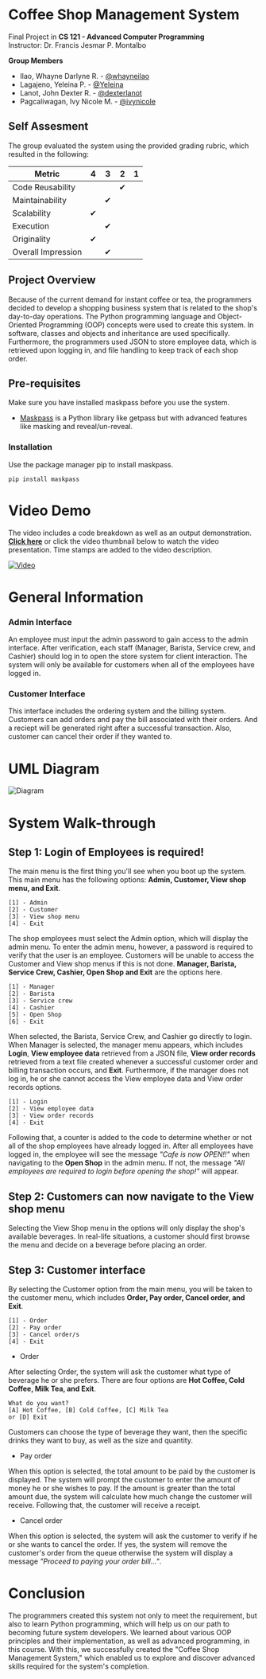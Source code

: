 # Coffee Shop Management System

Final Project in **CS 121 - Advanced Computer Programming**   
Instructor: Dr. Francis Jesmar P. Montalbo

**Group Members**
 - Ilao, Whayne Darlyne R. -
[@whayneilao](https://www.github.com/whayneilao)
 - Lagajeno, Yeleina P. -
[@Yeleina](https://www.github.com/Yeleina)
 - Lanot, John Dexter R. -
[@dexterlanot](https://www.github.com/dexterlanot)
 - Pagcaliwagan, Ivy Nicole M. -
[@ivynicole](https://www.github.com/ivynicole)

## Self Assesment

The group evaluated the system using the provided grading rubric, which resulted in the following:

| Metric             	| 4 	| 3 	| 2 	| 1 	|
|--------------------	|---	|---	|---	|---	|
| Code Reusability   	|   	|    	| ✔     |   	|
| Maintainability    	|   	| ✔ 	|   	|   	|
| Scalability        	| ✔ 	|   	|   	|   	|
| Execution          	|   	| ✔ 	|   	|   	|
| Originality        	| ✔ 	|   	|   	|   	|
| Overall Impression 	|    	| ✔  	|   	|   	|

## Project Overview

Because of the current demand for instant coffee or tea, the programmers decided to develop a shopping business system that is related to the shop's day-to-day operations. The Python programming language and Object-Oriented Programming (OOP) concepts were used to create this system. In software, classes and objects and inheritance are used specifically. Furthermore, the programmers used JSON to store employee data, which is retrieved upon logging in, and file handling to keep track of each shop order.

## Pre-requisites
Make sure you have installed maskpass before you use the system.

 - [Maskpass](https://pypi.org/project/maskpass/) is a Python library like getpass but with advanced features like masking and reveal/un-reveal. 


### Installation
Use the package manager pip to install maskpass.

```
pip install maskpass
```
# Video Demo

The video includes a code breakdown as well as an output demonstration. [**Click here**](https://youtu.be/sy2JWudIQ9I) or click the video thumbnail below to watch the video presentation. Time stamps are added to the video description.

[![Video](https://img.youtube.com/vi/sy2JWudIQ9I/maxresdefault.jpg)](https://youtu.be/sy2JWudIQ9I)

# General Information

### Admin Interface

An employee must input the admin password to gain access to the admin interface. After verification, each staff (Manager, Barista, Service crew, and Cashier) should log in to open the store system for client interaction. The system will only be available for customers when all of the employees have logged in.

### Customer Interface

This interface includes the ordering system and the billing system. Customers can add orders and pay the bill associated with their orders. And a reciept will be generated right after a successful transaction. Also, customer can cancel their order if they wanted to.

# UML Diagram
![Diagram](images/CSMS-UML.png "UML Diagram")

# System Walk-through
## Step 1: Login of Employees is required!

The main menu is the first thing you'll see when you boot up the system. This main menu has the following options: **Admin, Customer, View shop menu, and Exit**.   

```
[1] - Admin
[2] - Customer
[3] - View shop menu
[4] - Exit
```

The shop employees must select the Admin option, which will display the admin menu. To enter the admin menu, however, a password is required to verify that the user is an employee. Customers will be unable to access the Customer and View shop menus if this is not done. **Manager, Barista, Service Crew, Cashier, Open Shop and Exit** are the options here. 

```
[1] - Manager
[2] - Barista
[3] - Service crew
[4] - Cashier
[5] - Open Shop
[6] - Exit
```
When selected, the Barista, Service Crew, and Cashier go directly to login. When Manager is selected, the manager menu appears, which includes **Login**, **View employee data** retrieved from a JSON file, **View order records** retrieved from a text file created whenever a successful customer order and billing transaction occurs, and **Exit**. Furthermore, if the manager does not log in, he or she cannot access the View employee data and View order records options.

```
[1] - Login
[2] - View employee data
[3] - View order records
[4] - Exit
```
Following that, a counter is added to the code to determine whether or not all of the shop employees have already logged in. After all employees have logged in, the employee will see the message *"Cafe is now OPEN!!"* when navigating to the **Open Shop** in the admin menu. If not, the message *"All employees are required to login before opening the shop!"* will appear.

## Step 2: Customers can now navigate to the View shop menu

Selecting the View Shop menu in the options will only display the shop's available beverages. In real-life situations, a customer should first browse the menu and decide on a beverage before placing an order.

## Step 3: Customer interface

By selecting the Customer option from the main menu, you will be taken to the customer menu, which includes **Order, Pay order, Cancel order, and Exit**.

```
[1] - Order
[2] - Pay order
[3] - Cancel order/s
[4] - Exit
```
* Order

After selecting Order, the system will ask the customer what type of beverage he or she prefers. There are four options are **Hot Coffee, Cold Coffee, Milk Tea, and Exit**.

```
What do you want?
[A] Hot Coffee, [B] Cold Coffee, [C] Milk Tea
or [D] Exit
```
Customers can choose the type of beverage they want, then the specific drinks they want to buy, as well as the size and quantity.

* Pay order

When this option is selected, the total amount to be paid by the customer is displayed. The system will prompt the customer to enter the amount of money he or she wishes to pay. If the amount is greater than the total amount due, the system will calculate how much change the customer will receive. Following that, the customer will receive a receipt.

* Cancel order

When this option is selected, the system will ask the customer to verify if he or she wants to cancel the order. If yes, the system will remove the customer's order from the queue otherwise the system will display a message *"Proceed to paying your order bill..."*.

# Conclusion

The programmers created this system not only to meet the requirement, but also to learn Python programming, which will help us on our path to becoming future system developers. We learned about various OOP principles and their implementation, as well as advanced programming, in this course. With this, we successfully created the "Coffee Shop Management System," which enabled us to explore and discover advanced skills required for the system's completion.
